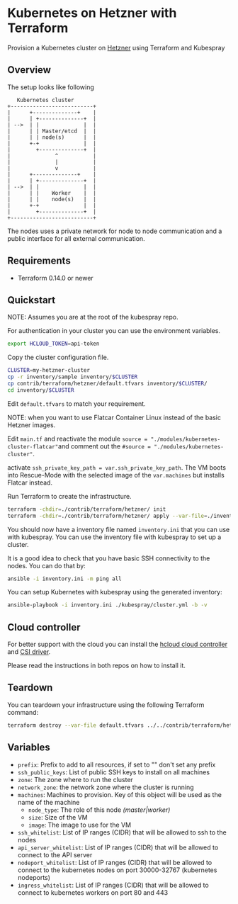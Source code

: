 # Kubernetes on Hetzner with Terraform

Provision a Kubernetes cluster on [Hetzner](https://www.hetzner.com/cloud) using Terraform and Kubespray

## Overview

The setup looks like following

```text
   Kubernetes cluster
+--------------------------+
|      +--------------+    |
|      | +--------------+  |
| -->  | |              |  |
|      | | Master/etcd  |  |
|      | | node(s)      |  |
|      +-+              |  |
|        +--------------+  |
|              ^           |
|              |           |
|              v           |
|      +--------------+    |
|      | +--------------+  |
| -->  | |              |  |
|      | |    Worker    |  |
|      | |    node(s)   |  |
|      +-+              |  |
|        +--------------+  |
+--------------------------+
```

The nodes uses a private network for node to node communication and a public interface for all external communication.

## Requirements

* Terraform 0.14.0 or newer

## Quickstart

NOTE: Assumes you are at the root of the kubespray repo.

For authentication in your cluster you can use the environment variables.

```bash
export HCLOUD_TOKEN=api-token
```

Copy the cluster configuration file.

```bash
CLUSTER=my-hetzner-cluster
cp -r inventory/sample inventory/$CLUSTER
cp contrib/terraform/hetzner/default.tfvars inventory/$CLUSTER/
cd inventory/$CLUSTER
```

Edit `default.tfvars` to match your requirement.

NOTE: when you want to use Flatcar Container Linux instead of the basic Hetzner images.

Edit `main.tf` and reactivate the module `source = "./modules/kubernetes-cluster-flatcar"`and
comment out the `#source = "./modules/kubernetes-cluster"`.

activate `ssh_private_key_path = var.ssh_private_key_path`. The VM boots into
Rescue-Mode with the selected image of the `var.machines` but installs Flatcar instead.

Run Terraform to create the infrastructure.

```bash
terraform -chdir=./contrib/terraform/hetzner/ init
terraform -chdir=./contrib/terraform/hetzner/ apply --var-file=./inventory/my-hetzner-cluster/default.tfvars
```

You should now have a inventory file named `inventory.ini` that you can use with kubespray.
You can use the inventory file with kubespray to set up a cluster.

It is a good idea to check that you have basic SSH connectivity to the nodes. You can do that by:

```bash
ansible -i inventory.ini -m ping all
```

You can setup Kubernetes with kubespray using the generated inventory:

```bash
ansible-playbook -i inventory.ini ./kubespray/cluster.yml -b -v
```

## Cloud controller

For better support with the cloud you can install the [hcloud cloud controller](https://github.com/hetznercloud/hcloud-cloud-controller-manager) and [CSI driver](https://github.com/hetznercloud/csi-driver).

Please read the instructions in both repos on how to install it.

## Teardown

You can teardown your infrastructure using the following Terraform command:

```bash
terraform destroy --var-file default.tfvars ../../contrib/terraform/hetzner
```

## Variables

* `prefix`: Prefix to add to all resources, if set to "" don't set any prefix
* `ssh_public_keys`: List of public SSH keys to install on all machines
* `zone`: The zone where to run the cluster
* `network_zone`: the network zone where the cluster is running
* `machines`: Machines to provision. Key of this object will be used as the name of the machine
  * `node_type`: The role of this node *(master|worker)*
  * `size`: Size of the VM
  * `image`: The image to use for the VM
* `ssh_whitelist`: List of IP ranges (CIDR) that will be allowed to ssh to the nodes
* `api_server_whitelist`: List of IP ranges (CIDR) that will be allowed to connect to the API server
* `nodeport_whitelist`: List of IP ranges (CIDR) that will be allowed to connect to the kubernetes nodes on port 30000-32767 (kubernetes nodeports)
* `ingress_whitelist`: List of IP ranges (CIDR) that will be allowed to connect to kubernetes workers on port 80 and 443
